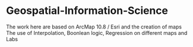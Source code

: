 # Geospatial-Information-Science
The work here are based on ArcMap 10.8 / Esri and the creation of maps
The use of Interpolation, Boonlean logic, Regression on different maps and Labs

